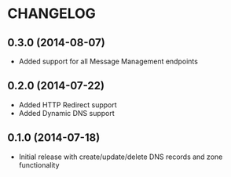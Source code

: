 CHANGELOG
=========

0.3.0 (2014-08-07)
------------------

* Added support for all Message Management endpoints

0.2.0 (2014-07-22)
------------------

* Added HTTP Redirect support
* Added Dynamic DNS support

0.1.0 (2014-07-18)
------------------

* Initial release with create/update/delete DNS records and zone functionality
